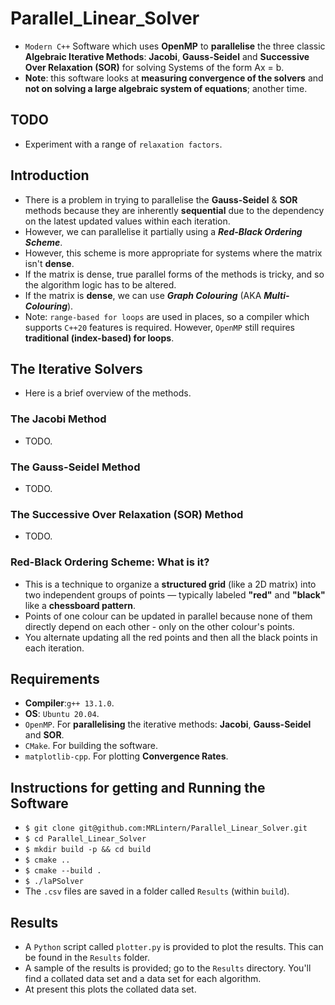# Parallel_Linear_Solver
* `Modern C++` Software which uses __OpenMP__ to __parallelise__ the three classic __Algebraic Iterative Methods__: __Jacobi__, __Gauss-Seidel__ and __Successive Over Relaxation (SOR)__ for solving Systems of the form Ax = b.
* __Note__: this software looks at __measuring convergence of the solvers__ and __not on solving a large algebraic system of equations__; another time.

## TODO
* Experiment with a range of `relaxation factors`. 
## Introduction
* There is a problem in trying to parallelise the __Gauss-Seidel__ & __SOR__ methods because they are inherently __sequential__ due to the dependency on the latest updated values within each iteration.
* However, we can parallelise it partially using a ___Red-Black Ordering Scheme___.
* However, this scheme is more appropriate for systems where the matrix isn't __dense__.
* If the matrix is dense, true parallel forms of the methods is tricky, and so the algorithm logic has to be altered.
* If the matrix is __dense__, we can use ___Graph Colouring___ (AKA ___Multi-Colouring___).
* Note: `range-based for loops` are used in places, so a compiler which supports `C++20` features is required. However, `OpenMP` still requires __traditional (index-based) for loops__.

## The Iterative Solvers
* Here is a brief overview of the methods.

### The Jacobi Method
* TODO.
### The Gauss-Seidel Method
* TODO.
### The Successive Over Relaxation (SOR) Method
* TODO.
### Red-Black Ordering Scheme: What is it?
* This is a technique to organize a __structured grid__ (like a 2D matrix) into two independent groups of points — typically labeled __"red"__ and __"black"__ like a __chessboard pattern__.
* Points of one colour can be updated in parallel because none of them directly depend on each other - only on the other colour's points.
* You alternate updating all the red points and then all the black points in each iteration.


## Requirements
* __Compiler__:`g++ 13.1.0`. 
* __OS__: `Ubuntu 20.04`.
* `OpenMP`. For __parallelising__ the iterative methods: __Jacobi__, __Gauss-Seidel__ and __SOR__.
* `CMake`. For building the software.
* `matplotlib-cpp`. For plotting __Convergence Rates__.

## Instructions for getting and Running the Software
* `$ git clone git@github.com:MRLintern/Parallel_Linear_Solver.git`
* `$ cd Parallel_Linear_Solver`
* `$ mkdir build -p && cd build`
* `$ cmake ..`
* `$ cmake --build .`
* `$ ./laPSolver`
* The `.csv` files are saved in a folder called `Results` (within `build`).

## Results
* A `Python` script called `plotter.py` is provided to plot the results. This can be found in the `Results` folder.
* A sample of the results is provided; go to the `Results` directory. You'll find a collated data set and a data set for each algorithm.
* At present this plots the collated data set.
